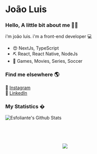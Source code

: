<h1>João Luis</h1>

### Hello, A little bit about me 👋😄

<p>i'm joão luis. i'm a front-end developer 💻</p>

<ul>
  <li>😍 NextJs, TypeScript</li>
  <li>⛏  React, React Native, NodeJs</li>
  <li>💛 Games, Movies, Series, Soccer</li>
</ul>

### Find me elsewhere 🌎

📸 [Instagram](https://www.instagram.com/joaoluis.ts/) <br>
💼 [LinkedIn](www.linkedin.com/in/joaoluisdev) <br>

### My Statistics �

<img align="left" alt="Esfoliante's Github Stats" src="https://github-readme-stats.vercel.app/api?username=JUAUMDEV89&show_icons=true&hide_border=false&count_private=true" />


<img  style="margin-top: 90px" align="center" src="https://github-readme-stats.anuraghazra1.vercel.app/api/top-langs/?username=JUAUMDEV89&layout=compact" /><br/>


